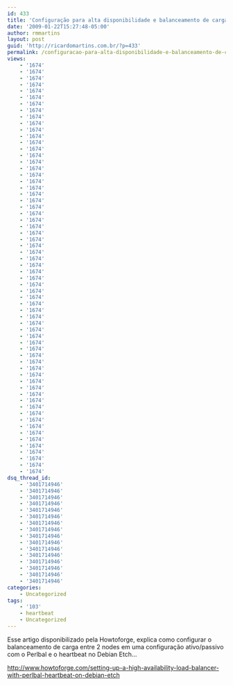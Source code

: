```yaml
---
id: 433
title: 'Configuração para alta disponibilidade e balanceamento de carga com Perlbal/Heartbeat'
date: '2009-01-22T15:27:48-05:00'
author: rmmartins
layout: post
guid: 'http://ricardomartins.com.br/?p=433'
permalink: /configuracao-para-alta-disponibilidade-e-balanceamento-de-carga-com-perlbalheartbeat/
views:
    - '1674'
    - '1674'
    - '1674'
    - '1674'
    - '1674'
    - '1674'
    - '1674'
    - '1674'
    - '1674'
    - '1674'
    - '1674'
    - '1674'
    - '1674'
    - '1674'
    - '1674'
    - '1674'
    - '1674'
    - '1674'
    - '1674'
    - '1674'
    - '1674'
    - '1674'
    - '1674'
    - '1674'
    - '1674'
    - '1674'
    - '1674'
    - '1674'
    - '1674'
    - '1674'
    - '1674'
    - '1674'
    - '1674'
    - '1674'
    - '1674'
    - '1674'
    - '1674'
    - '1674'
    - '1674'
    - '1674'
    - '1674'
    - '1674'
    - '1674'
    - '1674'
    - '1674'
    - '1674'
    - '1674'
    - '1674'
    - '1674'
    - '1674'
    - '1674'
    - '1674'
    - '1674'
    - '1674'
    - '1674'
    - '1674'
    - '1674'
    - '1674'
    - '1674'
    - '1674'
    - '1674'
    - '1674'
    - '1674'
    - '1674'
dsq_thread_id:
    - '3401714946'
    - '3401714946'
    - '3401714946'
    - '3401714946'
    - '3401714946'
    - '3401714946'
    - '3401714946'
    - '3401714946'
    - '3401714946'
    - '3401714946'
    - '3401714946'
    - '3401714946'
    - '3401714946'
    - '3401714946'
    - '3401714946'
    - '3401714946'
categories:
    - Uncategorized
tags:
    - '103'
    - heartbeat
    - Uncategorized
---
```


Esse artigo disponibilizado pela Howtoforge, explica como configurar o balanceamento de carga entre 2 nodes em uma configuração ativo/passivo com o Perlbal e o heartbeat no Debian Etch…

<http://www.howtoforge.com/setting-up-a-high-availability-load-balancer-with-perlbal-heartbeat-on-debian-etch>